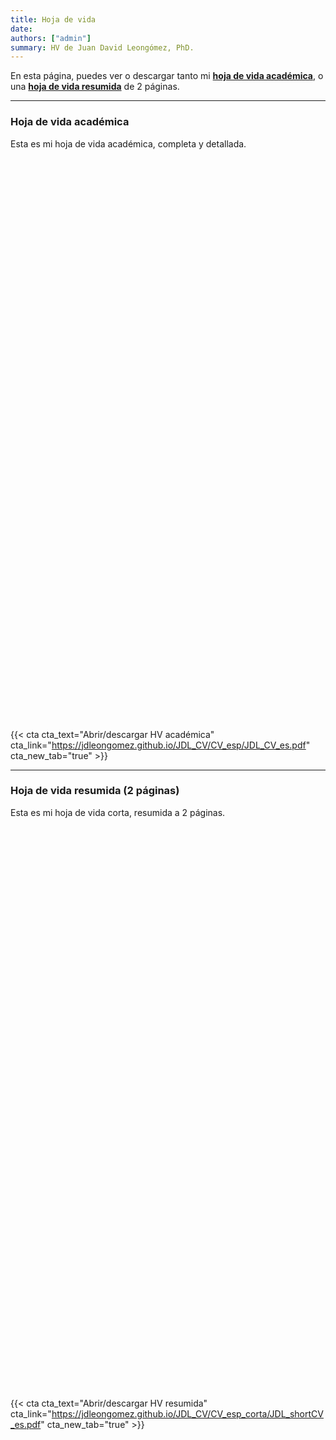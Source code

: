 ```yaml
---
title: Hoja de vida
date:
authors: ["admin"]
summary: HV de Juan David Leongómez, PhD.
---
```


En esta página, puedes ver o descargar tanto mi [**hoja de vida académica**](#full_cv), o una [**hoja de vida resumida**](#sum_cv) de 2 páginas.

___________________


### <a name="full_cv"></a>**Hoja de vida académica**

Esta es mi hoja de vida académica, completa y detallada.

<div id="adobe-dc-view" style="height: 900px; width: 595px;"></div>
<script src="https://documentcloud.adobe.com/view-sdk/viewer.js"></script>
<script type="text/javascript">
	document.addEventListener("adobe_dc_view_sdk.ready", function(){ 
		var adobeDCView = new AdobeDC.View({clientId: "064da19ffdb04db7b0ea2c9a528805cb", 
		  divId: "adobe-dc-view",
		  locale: "es-ES"});
		adobeDCView.previewFile({
			content:{location: {url: "https://jdleongomez.github.io/JDL_CV/CV_esp/JDL_CV_es.pdf"}},
			metaData:{fileName: "JD Leongómez - HV.pdf"}
		}, {embedMode: "SIZED_CONTAINER"});
	});
</script>

{{< cta cta_text="Abrir/descargar HV académica" cta_link="https://jdleongomez.github.io/JDL_CV/CV_esp/JDL_CV_es.pdf" cta_new_tab="true" >}}

___________________

### <a name="sum_cv"></a>**Hoja de vida resumida** (2 páginas)

Esta es mi hoja de vida corta, resumida a 2 páginas.

<div id="adobe-dc-view-1" style="height: 900px; width: 595px;"></div>
<script src="https://documentcloud.adobe.com/view-sdk/viewer.js"></script>
<script type="text/javascript">
	document.addEventListener("adobe_dc_view_sdk.ready", function(){ 
		var adobeDCView = new AdobeDC.View({clientId: "064da19ffdb04db7b0ea2c9a528805cb", 
		  divId: "adobe-dc-view-1",
		  locale: "es-ES"});
		adobeDCView.previewFile({
			content:{location: {url: "https://jdleongomez.github.io/JDL_CV/CV_esp_corta/JDL_shortCV_es.pdf"}},
			metaData:{fileName: "JD Leongómez - HV corta.pdf"}
		}, {embedMode: "SIZED_CONTAINER"});
	});
</script>

{{< cta cta_text="Abrir/descargar HV resumida" cta_link="https://jdleongomez.github.io/JDL_CV/CV_esp_corta/JDL_shortCV_es.pdf" cta_new_tab="true" >}}
